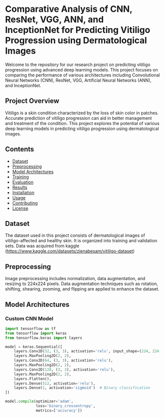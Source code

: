# Comparative Analysis of CNN, ResNet, VGG, ANN, and InceptionNet for Predicting Vitiligo Progression using Dermatological Images

Welcome to the repository for our research project on predicting vitiligo progression using advanced deep learning models. This project focuses on comparing the performance of various architectures including Convolutional Neural Networks (CNN), ResNet, VGG, Artificial Neural Networks (ANN), and InceptionNet. 

## Project Overview

Vitiligo is a skin condition characterized by the loss of skin color in patches. Accurate prediction of vitiligo progression can aid in better management and treatment of the condition. This project explores the potential of various deep learning models in predicting vitiligo progression using dermatological images.

## Contents

- [Dataset](#dataset)
- [Preprocessing](#preprocessing)
- [Model Architectures](#model-architectures)
- [Training](#training)
- [Evaluation](#evaluation)
- [Results](#results)
- [Installation](#installation)
- [Usage](#usage)
- [Contributing](#contributing)
- [License](#license)

## Dataset

The dataset used in this project consists of dermatological images of vitiligo-affected and healthy skin. It is organized into training and validation sets. Data was acquired from kaggle (https://www.kaggle.com/datasets/zienabesam/vitiligo-dataset)

## Preprocessing

Image preprocessing includes normalization, data augmentation, and resizing to 224x224 pixels. Data augmentation techniques such as rotation, shifting, shearing, zooming, and flipping are applied to enhance the dataset.

## Model Architectures

### Custom CNN Model
```python
import tensorflow as tf
from tensorflow import keras
from tensorflow.keras import layers

model = keras.Sequential([
    layers.Conv2D(32, (3, 3), activation='relu', input_shape=(224, 224, 3)),
    layers.MaxPooling2D(2, 2),
    layers.Conv2D(64, (3, 3), activation='relu'),
    layers.MaxPooling2D(2, 2),
    layers.Conv2D(128, (3, 3), activation='relu'),
    layers.MaxPooling2D(2, 2),
    layers.Flatten(),
    layers.Dense(512, activation='relu'),
    layers.Dense(1, activation='sigmoid')  # Binary classification
])

model.compile(optimizer='adam',
              loss='binary_crossentropy',
              metrics=['accuracy'])
